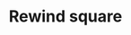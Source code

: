 ---
title: Rewind square
tags: ["rewind", "square", "backward", "reverse", "music", "audio", "go back"]
icon: rewind-square
svg: '<svg xmlns="http://www.w3.org/2000/svg" width="24" height="24" fill="none" viewBox="0 0 24 24" stroke-width="1.5" stroke-linecap="round" stroke-linejoin="round" stroke="currentColor"><path d="M8.008 10.71C7.336 11.256 7 11.53 7 12c0 .469.336.743 1.008 1.29.185.152.37.295.538.413.149.104.316.212.49.318.67.407 1.006.611 1.306.385.3-.225.328-.697.383-1.642.015-.267.025-.53.025-.764 0-.235-.01-.497-.025-.764-.055-.945-.082-1.417-.383-1.642-.3-.226-.635-.022-1.306.385a9.078 9.078 0 0 0-.49.318 9.647 9.647 0 0 0-.538.412m5.75.001c-.672.547-1.008.821-1.008 1.29 0 .469.336.743 1.008 1.29.185.152.37.295.538.413.149.104.316.212.49.318.67.407 1.006.611 1.306.385.3-.225.328-.697.383-1.642.015-.267.025-.53.025-.764 0-.235-.01-.497-.025-.764-.055-.945-.082-1.417-.383-1.642-.3-.226-.635-.022-1.306.385a9.07 9.07 0 0 0-.49.318 9.632 9.632 0 0 0-.538.412"/><path d="M3 12c0-4.243 0-6.364 1.318-7.682C5.636 3 7.758 3 12 3c4.243 0 6.364 0 7.682 1.318C21 5.636 21 7.758 21 12c0 4.243 0 6.364-1.318 7.682C18.364 21 16.242 21 12 21c-4.243 0-6.364 0-7.682-1.318C3 18.364 3 16.242 3 12"/></svg>'
---